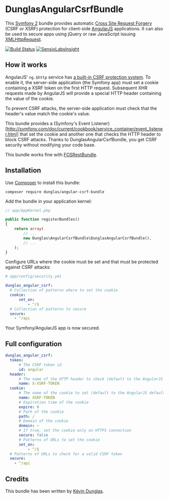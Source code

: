 # DunglasAngularCsrfBundle

This [Symfony 2](http://symfony.com) bundle provides automatic [Cross Site Request Forgery](http://en.wikipedia.org/wiki/Cross-site_request_forgery) (CSRF or XSRF) protection for client-side [AngularJS](http://angularjs.org/) applications.
It can also be used to secure apps using jQuery or raw JavaScript issuing [XMLHttpRequest](https://developer.mozilla.org/en-US/docs/Web/API/XMLHttpRequest).

[![Build Status](https://travis-ci.org/dunglas/DunglasAngularCsrfBundle.png?branch=master)](https://travis-ci.org/dunglas/DunglasAngularCsrfBundle)
[![SensioLabsInsight](https://insight.sensiolabs.com/projects/4a1e438f-038e-4cd7-ab6e-8849c4586a08/mini.png)](https://insight.sensiolabs.com/projects/4a1e438f-038e-4cd7-ab6e-8849c4586a08)

## How it works

AngularJS' `ng.$http` service has [a built-in CSRF protection system](http://docs.angularjs.org/api/ng.$http#description_security-considerations_cross-site-request-forgery-protection).
To enable it, the server-side application (the Symfony app) must set a cookie containing a XSRF token on the first HTTP request.
Subsequent XHR requests made by AngularJS will provide a special HTTP header containing the value of the cookie.

To prevent CSRF attacks, the server-side application must check that the header's value match the cookie's value.

This bundle provides a (Symfony's Event Listener)[http://symfony.com/doc/current/cookbook/service_container/event_listener.html] that set the cookie and another one that checks the HTTP header to block CSRF attacks.
Thanks to DunglasAngularCsrfBundle, you get CSRF security without modifying your code base.

This bundle works fine with [FOSRestBundle](https://github.com/FriendsOfSymfony/FOSRestBundle).

## Installation

Use [Composer](http://getcomposer.org/) to install this bundle:

    composer require dunglas/angular-csrf-bundle

Add the bundle in your application kernel:

```php
// app/AppKernel.php

public function registerBundles()
{
    return array(
        // ...
        new Dunglas\AngularCsrfBundle\DunglasAngularCsrfBundle(),
        // ...
    );
}
```

Configure URLs where the cookie must be set and that must be protected against CSRF attacks:

```yaml
# app/config/security.yml

dunglas_angular_csrf:
  # Collection of patterns where to set the cookie
  cookie:
      set_on:
          - ^/$
  # Collection of patterns to secure
  secure:
    - ^/api
```

Your Symfony/AngularJS app is now secured.

## Full configuration

```yaml
dunglas_angular_csrf:
  token:
      # The CSRF token id
      id: angular
  header:
      # The name of the HTTP header to check (default to the AngularJS default)
      name: X-XSRF-TOKEN
  cookie:
      # The name of the cookie to set (default to the AngularJS default)
      name: XSRF-TOKEN
      # Expiration time of the cookie
      expire: 0
      # Path of the cookie
      path: /
      # Domain of the cookie
      domain: ~
      # If true, set the cookie only on HTTPS connection
      secure: false
      # Patterns of URLs to set the cookie
      set_on:
          - ^/$
  # Patterns of URLs to check for a valid CSRF token
  secure:
    - ^/api
```

## Credits

This bundle has been written by [Kévin Dunglas](http://dunglas.fr).